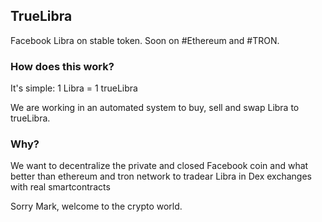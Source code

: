 ## TrueLibra

Facebook Libra on stable token. Soon on #Ethereum and #TRON.

### How does this work?

It's simple: 1 Libra = 1 trueLibra

We are working in an automated system to buy, sell and swap Libra to trueLibra.


### Why?

We want to decentralize the private and closed Facebook coin and what better than ethereum and tron network to tradear Libra in Dex exchanges with real smartcontracts

Sorry Mark, welcome to the crypto world.


